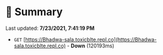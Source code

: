 # 📖 Summary
Last updated: **7/23/2021, 7:41:19 PM**

- `GET` [https://Bhadwa-sala.toxicblte.repl.co](https://Bhadwa-sala.toxicblte.repl.co) - **Down** (120193ms)
